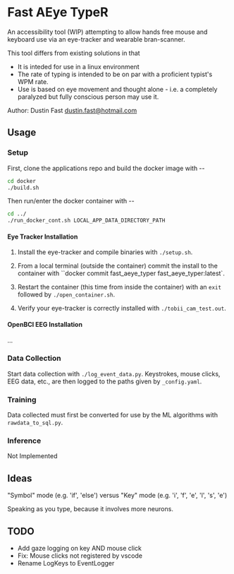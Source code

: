# Fast AEye TypeR

An accessibility tool (WIP) attempting to allow hands free mouse and keyboard use via an eye-tracker and wearable bran-scanner.

This tool differs from existing solutions in that

* It is inteded for use in a linux environment
* The rate of typing is intended to be on par with a proficient typist's WPM rate.
*  Use is based on eye movement and thought alone - i.e. a completely paralyzed but fully conscious person may use it.

Author: Dustin Fast <dustin.fast@hotmail.com>

## Usage

### Setup

First, clone the applications repo and build the docker image with --

```bash
cd docker
./build.sh
```

Then run/enter the docker container with --  

```bash
cd ../
./run_docker_cont.sh LOCAL_APP_DATA_DIRECTORY_PATH
```  

#### Eye Tracker Installation

1. Install the eye-tracker and compile binaries with `./setup.sh`.

2. From a local terminal (outside the container) commit the install to the container with ``docker commit fast_aeye_typer fast_aeye_typer:latest`.  

3. Restart the container (this time from inside the container) with an `exit` followed by `./open_container.sh`.  

4. Verify your eye-tracker is correctly installed with `./tobii_cam_test.out`.

#### OpenBCI EEG Installation

...

### Data Collection

Start data collection with `./log_event_data.py`. Keystrokes, mouse clicks, EEG data, etc., are then logged to the paths given by `_config.yaml`.


### Training

Data collected must first be converted for use by the ML algorithms with `rawdata_to_sql.py`.

### Inference

Not Implemented

## Ideas

"Symbol" mode (e.g. 'if', 'else') versus "Key" mode (e.g. 'i', 'f', 'e', 'l', 's', 'e')

Speaking as you type, because it involves more neurons.



## TODO

* Add gaze logging on key AND mouse click
* Fix: Mouse clicks not registered by vscode
* Rename LogKeys to EventLogger
